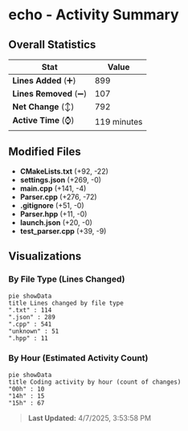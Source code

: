 # echo - Activity Summary 

## Overall Statistics

| Stat                   | Value                                                             |
| ---------------------- | ----------------------------------------------------------------- |
| **Lines Added** (➕)   | 899                                          |
| **Lines Removed** (➖) | 107                                        |
| **Net Change** (↕)    | 792                |
| **Active Time** (⌚)   | 119 minutes |


## Modified Files
- **CMakeLists.txt** (+92, -22)
- **settings.json** (+269, -0)
- **main.cpp** (+141, -4)
- **Parser.cpp** (+276, -72)
- **.gitignore** (+51, -0)
- **Parser.hpp** (+11, -0)
- **launch.json** (+20, -0)
- **test_parser.cpp** (+39, -9)

## Visualizations

### By File Type (Lines Changed)

```mermaid
pie showData
title Lines changed by file type
".txt" : 114
".json" : 289
".cpp" : 541
"unknown" : 51
".hpp" : 11
```

### By Hour (Estimated Activity Count)

```mermaid
pie showData
title Coding activity by hour (count of changes)
"00h" : 10
"14h" : 15
"15h" : 67
```


> **Last Updated:** 4/7/2025, 3:53:58 PM